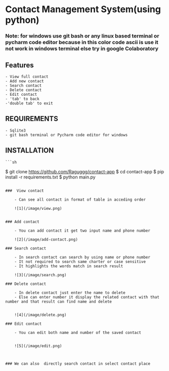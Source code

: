 # Contact Management System(using python)



### Note: for windows use git bash or any linux based terminal or pycharm code editor because in this color code ascii is use it not work in windows terminal else try in google  Colaboratory


## Features

    - View full contact
    - Add new contact
    - Search contact
    - Delete contact
    - Edit contact
    - 'tab' to back
    -'double tab' to exit

## REQUIREMENTS
    - Sqlite3
    - git bash terminal or Pycharm code editor for windows

## INSTALLATION
    ```sh
$ git clone https://github.com/Raguggg/contact-app
$ cd contact-app
$ pip install -r requirements.txt
$ python main.py
```

###  View contact

    - Can see all contact in format of table in acceding order

    ![1](/image/view.png)


### Add contact
    
    - You can add contact it get two input name and phone number

    ![2](/image/add-contact.png)

### Search contact
    
    - In search contact can search by using name or phone number
    - It not required to search same charter or case sensitive 
    - It highlights the words match in search result

    ![3](/image/search.png)

### Delete contact 

    - In delete contact just enter the name to delete
    - Else can enter number it display the related contact with that number and that result can find name and delete


    ![4](/image/delete.png)

### Edit contact

    - You can edit both name and number of the saved contact
    

    ![5](/image/edit.png)



### We can also  directly search contact in select contact place

